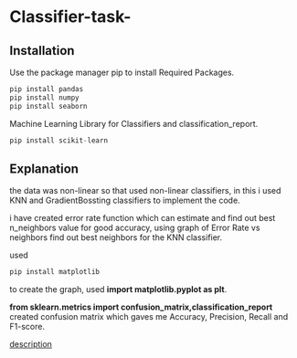# Classifier-task-

## Installation

Use the package manager pip to install Required Packages.
```python
pip install pandas
pip install numpy
pip install seaborn
```
Machine Learning Library for Classifiers and classification_report.
```python
pip install scikit-learn
```
## Explanation 
the data was non-linear so that used non-linear classifiers, 
in this i used KNN and GradientBossting classifiers to implement the code.

i have created error rate function which can estimate and find out best n_neighbors value for good accuracy, 
using graph of Error Rate vs neighbors find out best neighbors for the KNN classifier.

used
```python 
pip install matplotlib
```
to create the graph, used __import matplotlib.pyplot as plt__.

__from sklearn.metrics import confusion_matrix,classification_report__ created confusion matrix which 
gaves me Accuracy, Precision, Recall and F1-score.

[description](https://afourtech.com/guide-docker-commands-examples/)



